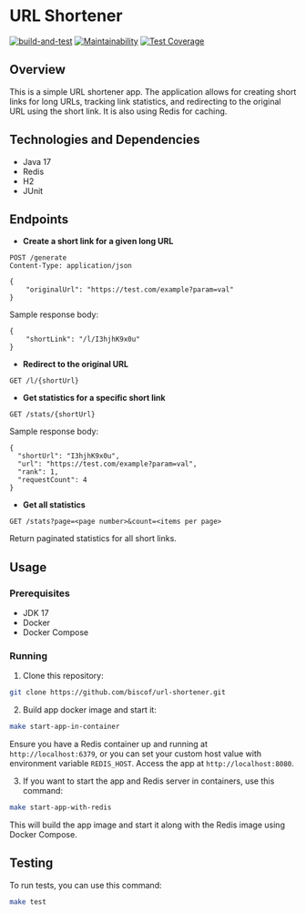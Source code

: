 # URL Shortener

[![build-and-test](https://github.com/biscof/url-shortener/actions/workflows/build-and-test.yml/badge.svg)](https://github.com/biscof/url-shortener/actions/workflows/build-and-test.yml)
[![Maintainability](https://api.codeclimate.com/v1/badges/84f00fa961ad66fb21a3/maintainability)](https://codeclimate.com/github/biscof/url-shortener/maintainability)
[![Test Coverage](https://api.codeclimate.com/v1/badges/84f00fa961ad66fb21a3/test_coverage)](https://codeclimate.com/github/biscof/url-shortener/test_coverage)


## Overview

This is a simple URL shortener app. The application allows for creating short links for long URLs, tracking link statistics, and redirecting to the original URL using the short link. It is also using Redis for caching.


## Technologies and Dependencies

- Java 17
- Redis 
- H2
- JUnit


## Endpoints

- **Create a short link for a given long URL**

```http
POST /generate
Content-Type: application/json

{
    "originalUrl": "https://test.com/example?param=val"
}
```

Sample response body:

```http
{
    "shortLink": "/l/I3hjhK9x0u"
}
```

- **Redirect to the original URL**

```http
GET /l/{shortUrl}
```

- **Get statistics for a specific short link**

```http
GET /stats/{shortUrl}
```

Sample response body:

```http
{
  "shortUrl": "I3hjhK9x0u",
  "url": "https://test.com/example?param=val",
  "rank": 1,
  "requestCount": 4
}
```

- **Get all statistics**

```http
GET /stats?page=<page number>&count=<items per page>
```

Return paginated statistics for all short links.


## Usage

### Prerequisites

- JDK 17
- Docker
- Docker Compose

### Running

1. Clone this repository:

```bash
git clone https://github.com/biscof/url-shortener.git
```

2. Build app docker image and start it:

```bash
make start-app-in-container
```

Ensure you have a Redis container up and running at `http://localhost:6379`, or you can set your custom host value with environment variable `REDIS_HOST`. Access the app at `http://localhost:8080`.

3. If you want to start the app and Redis server in containers, use this command:

```bash
make start-app-with-redis
```

This will build the app image and start it along with the Redis image using Docker Compose.


## Testing

To run tests, you can use this command:

```bash
make test
```

